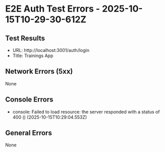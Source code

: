 # E2E Auth Test Errors - 2025-10-15T10-29-30-612Z

## Test Results
- URL: http://localhost:3001/auth/login
- Title: Trainings App

## Network Errors (5xx)
None

## Console Errors
- console: Failed to load resource: the server responded with a status of 400 () (2025-10-15T10:29:04.553Z)

## General Errors
None
